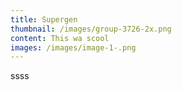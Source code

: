 ```yaml
---
title: Supergen
thumbnail: /images/group-3726-2x.png
content: T﻿his wa scool
images: /images/image-1-.png
---
```

s﻿sss